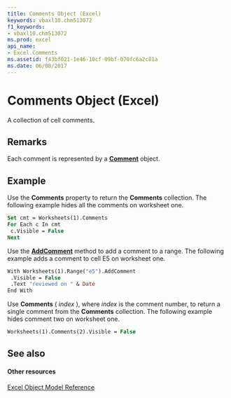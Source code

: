 ```yaml
---
title: Comments Object (Excel)
keywords: vbaxl10.chm513072
f1_keywords:
- vbaxl10.chm513072
ms.prod: excel
api_name:
- Excel.Comments
ms.assetid: f43bf021-1e46-10cf-09bf-070fc6a2c81a
ms.date: 06/08/2017
---
```



# Comments Object (Excel)

A collection of cell comments.


## Remarks

 Each comment is represented by a **[Comment](comment-object-excel.md)** object.


## Example

Use the  **Comments** property to return the **Comments** collection. The following example hides all the comments on worksheet one.


```vb
Set cmt = Worksheets(1).Comments 
For Each c In cmt 
 c.Visible = False 
Next
```

Use the  **[AddComment](range-addcomment-method-excel.md)** method to add a comment to a range. The following example adds a comment to cell E5 on worksheet one.




```vb
With Worksheets(1).Range("e5").AddComment 
 .Visible = False 
 .Text "reviewed on " & Date 
End With
```

Use  **Comments** ( _index_ ), where _index_ is the comment number, to return a single comment from the **Comments** collection. The following example hides comment two on worksheet one.




```vb
Worksheets(1).Comments(2).Visible = False
```


## See also


#### Other resources



[Excel Object Model Reference](http://msdn.microsoft.com/library/11ea8598-8a20-92d5-f98b-0da04263bf2c%28Office.15%29.aspx)


